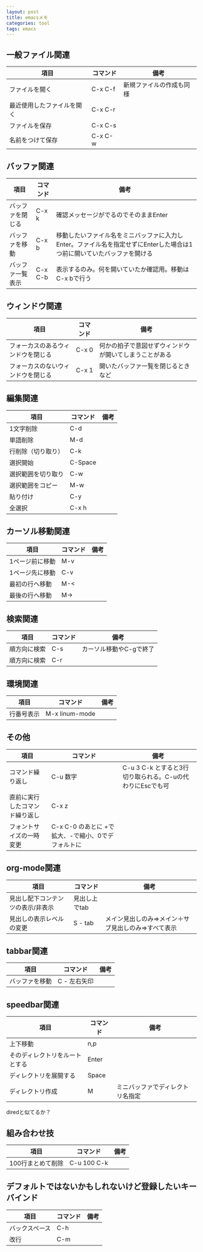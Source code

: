 ```yaml
---
layout: post
title: emacsメモ
categories: tool
tags: emacs
---
```


## 一般ファイル関連

|項目|コマンド|備考|
|-|-|-|
|ファイルを開く|C-x C-f|新規ファイルの作成も同様|
|最近使用したファイルを開く|C-x C-r||
|ファイルを保存|C-x C-s||
|名前をつけて保存|C-x C-w||

## バッファ関連

|項目|コマンド|備考|
|-|-|-|
|バッファを閉じる|C-x k|確認メッセージがでるのでそのままEnter|
|バッファを移動|C-x b|移動したいファイル名をミニバッファに入力しEnter。ファイル名を指定せずにEnterした場合は1つ前に開いていたバッファを開ける|
|バッファ一覧表示|C-x C-b|表示するのみ。何を開いていたか確認用。移動はC-x bで行う|

## ウィンドウ関連

|項目|コマンド|備考|
|-|-|-|
|フォーカスのあるウィンドウを閉じる|C-x 0|何かの拍子で意図せずウィンドウが開いてしまうことがある|
|フォーカスのないウィンドウを閉じる|C-x 1|開いたバッファ一覧を閉じるときなど|

## 編集関連

|項目|コマンド|備考|
|-|-|-|
|1文字削除|C-d||
|単語削除|M-d||
|行削除（切り取り）|C-k||
|選択開始|C-Space||
|選択範囲を切り取り|C-w||
|選択範囲をコピー|M-w||
|貼り付け|C-y||
|全選択|C-x h||

## カーソル移動関連

|項目|コマンド|備考|
|-|-|-|
|1ページ前に移動|M-v||
|1ページ先に移動|C-v||
|最初の行へ移動|M-<||
|最後の行へ移動|M->||


## 検索関連

|項目|コマンド|備考|
|-|-|-|
|順方向に検索|C-s|カーソル移動やC-gで終了|
|順方向に検索|C-r||

  
  
## 環境関連

|項目|コマンド|備考|
|-|-|-|
|行番号表示|M-x linum-mode||

## その他

|項目|コマンド|備考|
|-|-|-|
|コマンド繰り返し|C-u 数字|C-u 3 C-k とすると3行切り取られる。C-uの代わりにEscでも可|
|直前に実行したコマンド繰り返し|C-x z||
|フォントサイズの一時変更|C-x C-0 のあとに +で拡大、-で縮小、0でデフォルトに||

## org-mode関連

|項目|コマンド|備考|
|-|-|-|
|見出し配下コンテンツの表示/非表示|見出し上でtab||
|見出しの表示レベルの変更|S - tab|メイン見出しのみ⇒メイン＋サブ見出しのみ⇒すべて表示|

## tabbar関連

|項目|コマンド|備考|
|-|-|-|
|バッファを移動|C - 左右矢印||

## speedbar関連

|項目|コマンド|備考|
|-|-|-|
|上下移動|n,p||
|そのディレクトリをルートとする|Enter||
|ディレクトリを展開する|Space||
|ディレクトリ作成|M|ミニバッファでディレクトリ名指定|

diredと似てるか？


## 組み合わせ技

|項目|コマンド|備考|
|-|-|-|
|100行まとめて削除|C-u 100 C-k||


## デフォルトではないかもしれないけど登録したいキーバインド

|項目|コマンド|備考|
|-|-|-|
|バックスペース|C-h||
|改行|C-m||










